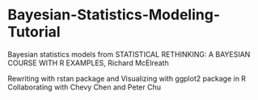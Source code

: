 # Bayesian-Statistics-Modeling-Tutorial
Bayesian statistics models from STATISTICAL RETHINKING:
A BAYESIAN COURSE WITH R EXAMPLES, Richard McElreath

Rewriting with rstan package and Visualizing with ggplot2 package in R
Collaborating with Chevy Chen and Peter Chu